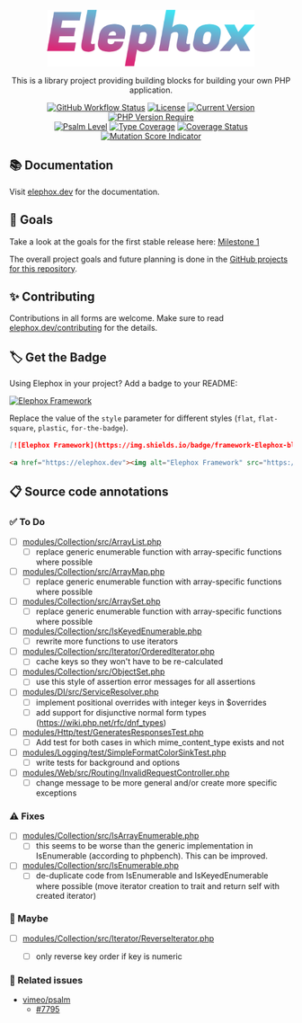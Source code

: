 <p align=center>
  <img src="https://raw.githubusercontent.com/elephox-dev/.github/main/profile/logo.svg" alt="Elephox Logo" height=100>
</p>

<p align=center>
  This is a library project providing building blocks for building your own PHP application.
</p>

<p align="center">
  <a href="https://github.com/elephox-dev/framework/actions/workflows/ci.yml"><img alt="GitHub Workflow Status" src="https://img.shields.io/github/actions/workflow/status/elephox-dev/framework/ci.yml?branch=main&label=CI&logo=github&style=for-the-badge"></a>
  <a href="https://packagist.org/packages/elephox/framework"><img src="https://img.shields.io/packagist/l/elephox/framework?style=for-the-badge" alt="License"></a>
  <a href="https://packagist.org/packages/elephox/framework"><img src="https://img.shields.io/packagist/v/elephox/framework?label=version&style=for-the-badge" alt="Current Version"></a>
  <a href="https://packagist.org/packages/elephox/framework"><img src="https://img.shields.io/packagist/php-v/elephox/framework?style=for-the-badge&logo=php" alt="PHP Version Require"></a>
  <br>
  <a href="https://shepherd.dev/github/elephox-dev/framework"><img src="https://img.shields.io/endpoint?url=https://shepherd.dev/github/elephox-dev/framework/level&style=for-the-badge" alt="Psalm Level"></a>
  <a href="https://shepherd.dev/github/elephox-dev/framework"><img src="https://img.shields.io/endpoint?url=https://shepherd.dev/github/elephox-dev/framework/coverage&style=for-the-badge&label=type%20coverage" alt="Type Coverage"></a>
  <a href="https://coveralls.io/github/elephox-dev/framework?branch=develop"><img src="https://img.shields.io/coveralls/github/elephox-dev/framework/develop?style=for-the-badge&label=test%20coverage" alt="Coverage Status"></a>
  <a href="https://dashboard.stryker-mutator.io/reports/github.com/elephox-dev/framework/develop"><img src="https://img.shields.io/endpoint?style=for-the-badge&url=https%3A%2F%2Fbadge-api.stryker-mutator.io%2Fgithub.com%2Felephox-dev%2Fframework%2Fdevelop" alt="Mutation Score Indicator"></a>
</p>

## 📚 Documentation

Visit [elephox.dev](https://elephox.dev) for the documentation.

## 🎯 Goals

Take a look at the goals for the first stable release here: [Milestone 1](https://github.com/elephox-dev/framework/milestone/1)

The overall project goals and future planning is done in the [GitHub projects for this repository](https://github.com/elephox-dev/framework/projects).

## ✨ Contributing

Contributions in all forms are welcome. Make sure to read [elephox.dev/contributing](https://elephox.dev/contributing) for the details.

## 🏷️ Get the Badge

Using Elephox in your project? Add a badge to your README:

[![Elephox Framework](https://img.shields.io/badge/framework-Elephox-blue?style=flat)](https://elephox.dev)

Replace the value of the `style` parameter for different styles (`flat`, `flat-square`, `plastic`, `for-the-badge`).

```markdown
[![Elephox Framework](https://img.shields.io/badge/framework-Elephox-blue?style=flat)](https://elephox.dev)
```
```html
<a href="https://elephox.dev"><img alt="Elephox Framework" src="https://img.shields.io/badge/framework-Elephox-blue?style=flat"></a>
```

<!-- start annotations -->

## 📋 Source code annotations

### ✅ To Do

- [ ] [modules/Collection/src/ArrayList.php](https://github.com/elephox-dev/framework/tree/develop/modules/Collection/src/ArrayList.php)
  - [ ] replace generic enumerable function with array-specific functions where possible
- [ ] [modules/Collection/src/ArrayMap.php](https://github.com/elephox-dev/framework/tree/develop/modules/Collection/src/ArrayMap.php)
  - [ ] replace generic enumerable function with array-specific functions where possible
- [ ] [modules/Collection/src/ArraySet.php](https://github.com/elephox-dev/framework/tree/develop/modules/Collection/src/ArraySet.php)
  - [ ] replace generic enumerable function with array-specific functions where possible
- [ ] [modules/Collection/src/IsKeyedEnumerable.php](https://github.com/elephox-dev/framework/tree/develop/modules/Collection/src/IsKeyedEnumerable.php)
  - [ ] rewrite more functions to use iterators
- [ ] [modules/Collection/src/Iterator/OrderedIterator.php](https://github.com/elephox-dev/framework/tree/develop/modules/Collection/src/Iterator/OrderedIterator.php)
  - [ ] cache keys so they won't have to be re-calculated
- [ ] [modules/Collection/src/ObjectSet.php](https://github.com/elephox-dev/framework/tree/develop/modules/Collection/src/ObjectSet.php)
  - [ ] use this style of assertion error messages for all assertions
- [ ] [modules/DI/src/ServiceResolver.php](https://github.com/elephox-dev/framework/tree/develop/modules/DI/src/ServiceResolver.php)
  - [ ] implement positional overrides with integer keys in $overrides
  - [ ] add support for disjunctive normal form types (https://wiki.php.net/rfc/dnf_types)
- [ ] [modules/Http/test/GeneratesResponsesTest.php](https://github.com/elephox-dev/framework/tree/develop/modules/Http/test/GeneratesResponsesTest.php)
  - [ ] Add test for both cases in which mime_content_type exists and not
- [ ] [modules/Logging/test/SimpleFormatColorSinkTest.php](https://github.com/elephox-dev/framework/tree/develop/modules/Logging/test/SimpleFormatColorSinkTest.php)
  - [ ] write tests for background and options
- [ ] [modules/Web/src/Routing/InvalidRequestController.php](https://github.com/elephox-dev/framework/tree/develop/modules/Web/src/Routing/InvalidRequestController.php)
  - [ ] change message to be more general and/or create more specific exceptions

### ⚠️ Fixes

- [ ] [modules/Collection/src/IsArrayEnumerable.php](https://github.com/elephox-dev/framework/tree/develop/modules/Collection/src/IsArrayEnumerable.php)
  - [ ] this seems to be worse than the generic implementation in IsEnumerable (according to phpbench). This can be improved.
- [ ] [modules/Collection/src/IsEnumerable.php](https://github.com/elephox-dev/framework/tree/develop/modules/Collection/src/IsEnumerable.php)
  - [ ] de-duplicate code from IsEnumerable and IsKeyedEnumerable where possible (move iterator creation to trait and return self with created iterator)

### 🤔 Maybe

- [ ] [modules/Collection/src/Iterator/ReverseIterator.php](https://github.com/elephox-dev/framework/tree/develop/modules/Collection/src/Iterator/ReverseIterator.php)
  - [ ] only reverse key order if key is numeric


### 🚧 Related issues

- [vimeo/psalm](https://github.com/vimeo/psalm)
  - [#7795](https://github.com/vimeo/psalm/issues/7795)

<!-- end annotations -->
